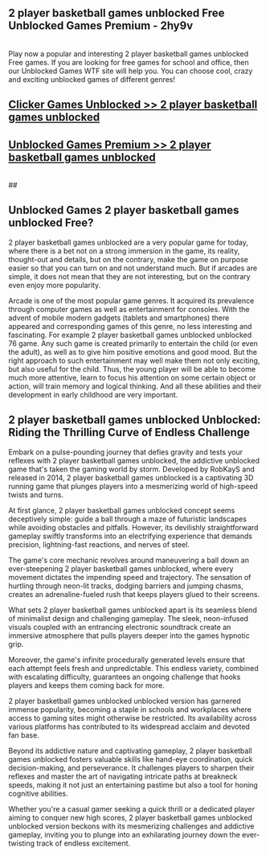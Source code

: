 ## 2 player basketball games unblocked Free Unblocked Games Premium - 2hy9v <br>
<br>
Play now a popular and interesting 2 player basketball games unblocked Free games. If you are looking for free games for school and office, then our Unblocked Games WTF site will help you. You can choose cool, crazy and exciting unblocked games of different genres!


##  [Clicker Games Unblocked >> 2 player basketball games unblocked](http://freeplayer.one?title=2_player_basketball_games_unblocked&ref=05)

##  [Unblocked Games Premium >> 2 player basketball games unblocked](http://freeplayer.one?title=2_player_basketball_games_unblocked&ref=05)
  <br>
  ##



## Unblocked Games 2 player basketball games unblocked Free?

2 player basketball games unblocked are a very popular game for today, where there is a bet not on a strong immersion in the game, its reality, thought-out and details, but on the contrary, make the game on purpose easier so that you can turn on and not understand much. But if arcades are simple, it does not mean that they are not interesting, but on the contrary even enjoy more popularity.

Arcade is one of the most popular game genres. It acquired its prevalence through computer games as well as entertainment for consoles. With the advent of mobile modern gadgets (tablets and smartphones) there appeared and corresponding games of this genre, no less interesting and fascinating. For example 2 player basketball games unblocked unblocked 76 game. Any such game is created primarily to entertain the child (or even the adult), as well as to give him positive emotions and good mood. But the right approach to such entertainment may well make them not only exciting, but also useful for the child. Thus, the young player will be able to become much more attentive, learn to focus his attention on some certain object or action, will train memory and logical thinking. And all these abilities and their development in early childhood are very important.

##  2 player basketball games unblocked Unblocked: Riding the Thrilling Curve of Endless Challenge

Embark on a pulse-pounding journey that defies gravity and tests your reflexes with 2 player basketball games unblocked, the addictive unblocked game that's taken the gaming world by storm. Developed by RobKayS and released in 2014, 2 player basketball games unblocked is a captivating 3D running game that plunges players into a mesmerizing world of high-speed twists and turns.

At first glance, 2 player basketball games unblocked concept seems deceptively simple: guide a ball through a maze of futuristic landscapes while avoiding obstacles and pitfalls. However, its devilishly straightforward gameplay swiftly transforms into an electrifying experience that demands precision, lightning-fast reactions, and nerves of steel.

The game's core mechanic revolves around maneuvering a ball down an ever-steepening 2 player basketball games unblocked, where every movement dictates the impending speed and trajectory. The sensation of hurtling through neon-lit tracks, dodging barriers and jumping chasms, creates an adrenaline-fueled rush that keeps players glued to their screens.

What sets 2 player basketball games unblocked apart is its seamless blend of minimalist design and challenging gameplay. The sleek, neon-infused visuals coupled with an entrancing electronic soundtrack create an immersive atmosphere that pulls players deeper into the games hypnotic grip.

Moreover, the game's infinite procedurally generated levels ensure that each attempt feels fresh and unpredictable. This endless variety, combined with escalating difficulty, guarantees an ongoing challenge that hooks players and keeps them coming back for more.

2 player basketball games unblocked unblocked version has garnered immense popularity, becoming a staple in schools and workplaces where access to gaming sites might otherwise be restricted. Its availability across various platforms has contributed to its widespread acclaim and devoted fan base.

Beyond its addictive nature and captivating gameplay, 2 player basketball games unblocked fosters valuable skills like hand-eye coordination, quick decision-making, and perseverance. It challenges players to sharpen their reflexes and master the art of navigating intricate paths at breakneck speeds, making it not just an entertaining pastime but also a tool for honing cognitive abilities.

Whether you're a casual gamer seeking a quick thrill or a dedicated player aiming to conquer new high scores, 2 player basketball games unblocked unblocked version beckons with its mesmerizing challenges and addictive gameplay, inviting you to plunge into an exhilarating journey down the ever-twisting track of endless excitement.